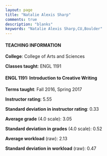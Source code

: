```yaml
---
layout: page
title: "Natalie Alexis Sharp" 
comments: true
description: "blanks"
keywords: "Natalie Alexis Sharp,CU,Boulder"
---
```

<head>
<script src="https://ajax.googleapis.com/ajax/libs/jquery/2.1.3/jquery.min.js"></script>
<script src="https://dl.dropboxusercontent.com/s/pc42nxpaw1ea4o9/highcharts.js?dl=0"></script>
<!-- <script src="../assets/js/highcharts.js"></script> -->
<style type="text/css">@font-face {
	font-family: "Bebas Neue";
	src: url(https://www.filehosting.org/file/details/544349/BebasNeue Regular.otf) format("opentype");
	}
	h1.Bebas { 
		font-family: "Bebas Neue", Verdana, Tahoma;
	}
</style>
</head>
	   
#### TEACHING INFORMATION

**College**: College of Arts and Sciences

**Classes taught**: ENGL 1191

#### ENGL 1191: Introduction to Creative Writing

**Terms taught**: Fall 2016, Spring 2017

**Instructor rating**: 5.55

**Standard deviation in instructor rating**: 0.33

**Average grade** (4.0 scale): 3.05

**Standard deviation in grades** (4.0 scale): 0.52

**Average workload** (raw): 2.13

**Standard deviation in workload** (raw): 0.47

